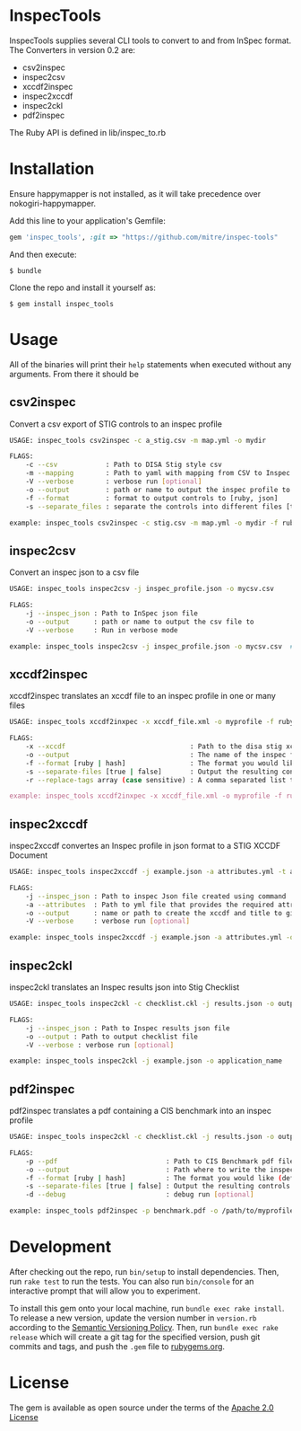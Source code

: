 # InspecTools

InspecTools supplies several CLI tools to convert to and from InSpec format. The Converters in version 0.2 are:

* csv2inspec
* inspec2csv
* xccdf2inspec
* inspec2xccdf
* inspec2ckl
* pdf2inspec

The Ruby API is defined in lib/inspec_to.rb

# Installation

Ensure happymapper is not installed, as it will take precedence over nokogiri-happymapper.

Add this line to your application's Gemfile:

```ruby
gem 'inspec_tools', :git => "https://github.com/mitre/inspec-tools"
```

And then execute:

    $ bundle

Clone the repo and install it yourself as:

    $ gem install inspec_tools

# Usage

All of the binaries will print their `help` statements when executed without any arguments. From there it should be 

## csv2inspec 

Convert a csv export of STIG controls to an inspec profile
``` bash	
USAGE: inspec_tools csv2inspec -c a_stig.csv -m map.yml -o mydir

FLAGS:
	-c --csv            : Path to DISA Stig style csv
	-m --mapping        : Path to yaml with mapping from CSV to Inspec Controls
	-V --verbose        : verbose run [optional]
	-o --output         : path or name to output the inspec profile to
	-f --format         : format to output controls to [ruby, json]
	-s --separate_files : separate the controls into different files [true, false]

example: inspec_tools csv2inspec -c stig.csv -m map.yml -o mydir -f ruby -s true   # To map stig.csv to inspec via map.yml
```

## inspec2csv 

Convert an inspec json to a csv file
``` bash	
USAGE: inspec_tools inspec2csv -j inspec_profile.json -o mycsv.csv

FLAGS:
	-j --inspec_json : Path to InSpec json file
	-o --output      : path or name to output the csv file to
	-V --verbose     : Run in verbose mode

example: inspec_tools inspec2csv -j inspec_profile.json -o mycsv.csv  # To map stig.csv to inspec via map.yml
```

## xccdf2inspec

xccdf2inspec translates an xccdf file to an inspec profile in one or many files
``` bash
USAGE: inspec_tools xccdf2inxpec -x xccdf_file.xml -o myprofile -f ruby

FLAGS:
	-x --xccdf                               : Path to the disa stig xccdf file
	-o --output                              : The name of the inspec file to generate [optional]
	-f --format [ruby | hash]                : The format you would like (default: ruby) [optional]
	-s --separate-files [true | false]       : Output the resulting controls as one or mutiple files (default: true) [optional]
	-r --replace-tags array (case sensitive) : A comma separated list to replace tags with a $ if found in a group rules description tag [optional]  

example: inspec_tools xccdf2inxpec -x xccdf_file.xml -o myprofile -f ruby -s false  # To map stig.csv to inspec via map.yml
```

## inspec2xccdf

inspec2xccdf convertes an Inspec profile in json format to a STIG XCCDF Document
``` bash
USAGE: inspec_tools inspec2xccdf -j example.json -a attributes.yml -t application_name

FLAGS:
	-j --inspec_json : Path to inspec Json file created using command 'inspec json <profile> > example.json'
	-a --attributes  : Path to yml file that provides the required attributes for the XCCDF Document. Sample file can be generated using command 'inspec2xccdf generate_attribute_file'
	-o --output      : name or path to create the xccdf and title to give the xccdf
	-V --verbose     : verbose run [optional]

example: inspec_tools inspec2xccdf -j example.json -a attributes.yml -o application_name 
```

## inspec2ckl

inspec2ckl translates an Inspec results json into Stig Checklist

``` bash
USAGE: inspec_tools inspec2ckl -c checklist.ckl -j results.json -o output.ckl

FLAGS:
	-j --inspec_json : Path to Inspec results json file
	-o --output : Path to output checklist file
	-V --verbose : verbose run [optional]

example: inspec_tools inspec2ckl -j example.json -o application_name 
```

## pdf2inspec

pdf2inspec translates a pdf containing a CIS benchmark into an inspec profile

``` bash
USAGE: inspec_tools inspec2ckl -c checklist.ckl -j results.json -o output.ckl

FLAGS:
	-p --pdf                           : Path to CIS Benchmark pdf file
	-o --output                        : Path where to write the inspec profile to
	-f --format [ruby | hash]          : The format you would like (default: ruby) [optional]
	-s --separate-files [true | false] : Output the resulting controls as one or mutiple files (default: true) [optional]
	-d --debug                         : debug run [optional]

example: inspec_tools pdf2inspec -p benchmark.pdf -o /path/to/myprofile -f ruby -s true
```


# Development

After checking out the repo, run `bin/setup` to install dependencies. Then, run `rake test` to run the tests. You can also run `bin/console` for an interactive prompt that will allow you to experiment.

To install this gem onto your local machine, run `bundle exec rake install`. To release a new version, update the version number in `version.rb` according to the [Semantic Versioning Policy](https://semver.org/). Then, run `bundle exec rake release` which will create a git tag for the specified version, push git commits and tags, and push the `.gem` file to [rubygems.org](https://rubygems.org).

# License

The gem is available as open source under the terms of the [Apache 2.0 License](https://opensource.org/licenses/Apache-2.0)

